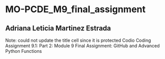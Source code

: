 # MO-PCDE_M9_final_assignment
## Adriana Leticia Martinez Estrada
Note: could not update the title cell since it is protected
Codio Coding Assignment 9.1: Part 2: Module 9 Final Assignment: GitHub and Advanced Python Functions
